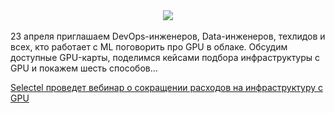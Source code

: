 <!--2025-04-16 13:21:54-->
<div class="yb">
  <div class="rss habr"><div style="text-align:center;"><img src="https://habrastorage.org/getpro/habr//post_images/c66/977/fab/c66977fabf2fd5d54cd1bffda32c03ff.png"></div><br>
23 апреля приглашаем DevOps-инженеров, Data-инженеров, техлидов и всех, кто работает с ML поговорить про GPU в облаке. Обсудим доступные GPU-карты, поделимся кейсами подбора инфраструктуры с GPU и покажем шесть способов... <p class="titl"><a href="https://habr.com/ru/companies/selectel/news/901414/?utm_source=habrahabr&utm_medium=rss&utm_campaign=901414">Selectel проведет вебинар о сокращении расходов на инфраструктуру с GPU</a></p></div>
</div>
